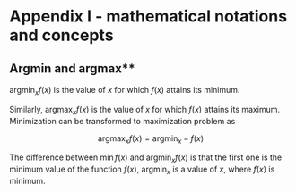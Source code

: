 # Appendix I - mathematical notations and concepts

## Argmin and argmax**

$\operatorname{argmin}_x f(x)$ is the value of $x$ for which $f(x)$ attains its minimum.

Similarly, $\operatorname{argmax}_x f(x)$ is the value of $x$ for which $f(x)$ attains its maximum. Minimization can be transformed to maximization problem as

$$\operatorname{argmax}_x f(x) = \operatorname{argmin}_x -f(x)$$

The difference between $\min f(x)$ and $\operatorname{argmin}_x f(x)$ is that the first one is the minimum value of the function $f(x)$, $\operatorname{argmin}_x$ is a value of $x$, where $f(x)$ is minimum. 
